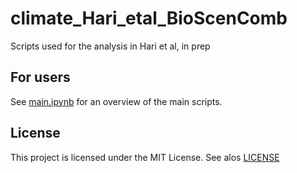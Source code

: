 
# climate_Hari_etal_BioScenComb

Scripts used for the analysis in Hari et al, in prep

## For users

See [main.ipynb](./main.ipynb) for an overview of the main scripts. 

## License
This project is licensed under the MIT License. See alos [LICENSE](./LICENSE)


